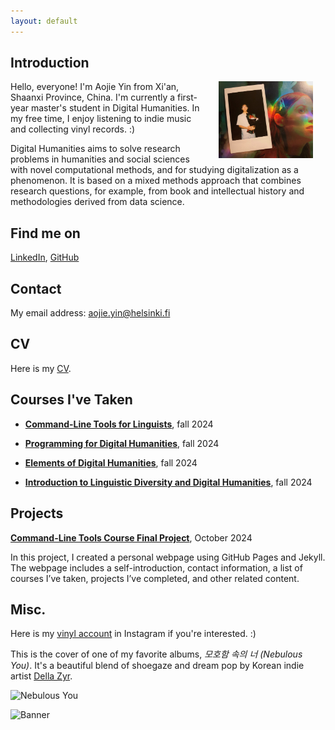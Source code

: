 ```yaml
---
layout: default
---
```


## Introduction

<img src="assets/images/sagor.jpg" alt="Photo" hspace="20" width="30%" align="right"/> Hello, everyone! I'm Aojie Yin from Xi'an, Shaanxi Province, China. I'm currently a first-year master's student in Digital Humanities. In my free time, I enjoy listening to indie music and collecting vinyl records. :)  

  Digital Humanities aims to solve research problems in humanities and social sciences with novel computational methods, and for studying digitalization as a phenomenon. It is based on a mixed methods approach that combines research questions, for example, from book and intellectual history and methodologies derived from data science. 

## Find me on

[LinkedIn](https://www.linkedin.com/in/aojie-yin-403119303), [GitHub](https://github.com/aojieyin)

## Contact

My email address: [aojie.yin@helsinki.fi](aojie.yin@helsinki.fi) 

## CV

Here is my [CV](https://www.overleaf.com/read/qkgcsgwmhnrs#0408b8).

## Courses I've Taken

* [**Command-Line Tools for Linguists**](https://studies.helsinki.fi/courses/course-implementation/hy-opt-cur-2425-261401a1-c550-4436-91b9-7edf4a1a3b57/KIK-LG221), fall 2024  

* [**Programming for Digital Humanities**](https://studies.helsinki.fi/courses/course-implementation/hy-opt-cur-2425-d85cca5c-0a41-4332-9f2b-5f8d82d602c9/LDA-H511), fall 2024

* [**Elements of Digital Humanities**](https://studies.helsinki.fi/courses/course-implementation/hy-opt-cur-2425-8c84ad80-7fa3-415e-b7d1-f0d1fc2bb236/LDA-H304), fall 2024

* [**Introduction to Linguistic Diversity and Digital Humanities**](https://studies.helsinki.fi/courses/course-implementation/hy-opt-cur-2425-9df97501-21e6-4b8d-9de4-e91303f2ff71/LDA-301), fall 2024    

## Projects

[**Command-Line Tools Course Final Project**](https://github.com/aojieyin/aojieyin.github.io), October 2024  

In this project, I created a personal webpage using GitHub Pages and Jekyll. The webpage includes a self-introduction, contact information, a list of courses I’ve taken, projects I’ve completed, and other related content.

## Misc. 

Here is my [vinyl account](https://www.instagram.com/yaj_adele?igsh=N200bG8wdWlibWJr&utm_source=qr) in Instagram if you're interested. :)  

This is the cover of one of my favorite albums, _모호함 속의 너 (Nebulous You)_. It's a beautiful blend of shoegaze and dream pop by Korean indie artist [Della Zyr](https://dellazyr.bandcamp.com/).  

![Nebulous You](https://f4.bcbits.com/img/a4137687872_16.jpg)  

![Banner](https://f4.bcbits.com/img/0027494423_100.png)
